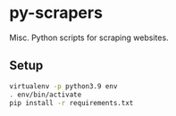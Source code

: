 # py-scrapers

Misc. Python scripts for scraping websites.

## Setup

```bash
virtualenv -p python3.9 env 
. env/bin/activate
pip install -r requirements.txt
```


